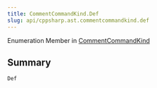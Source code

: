```yaml
---
title: CommentCommandKind.Def
slug: api/cppsharp.ast.commentcommandkind.def
---
```

Enumeration Member in [CommentCommandKind](/api/cppsharp/ast/commentcommandkind)

## Summary



```csharp
Def
```

